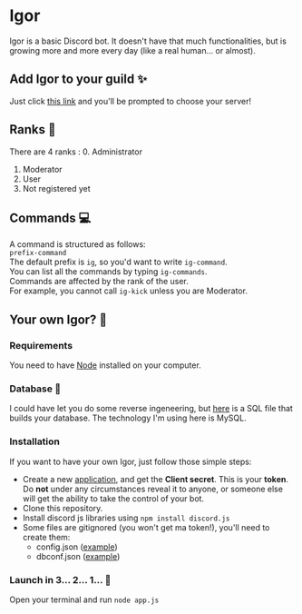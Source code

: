 # Igor

Igor is a basic Discord bot. It doesn't have that much functionalities, but is growing more and more every day (like a real human... or almost).

## Add Igor to your guild :sparkles:

Just click [this link](https://discordapp.com/oauth2/authorize?client_id=484450144679362590&scope=bot) and you'll be prompted to choose your server!

## Ranks :tophat:

There are 4 ranks :
0. Administrator
1. Moderator
2. User
3. Not registered yet

## Commands :computer:

A command is structured as follows:  
`prefix-command`  
The default prefix is `ig`, so you'd want to write `ig-command`.  
You can list all the commands by typing `ig-commands`.  
Commands are affected by the rank of the user.  
For example, you cannot call `ig-kick` unless you are Moderator.

## Your own Igor? :baby:

### Requirements

You need to have [Node](https://nodejs.org/en/download/) installed on your computer.

### Database :file_folder:

I could have let you do some reverse ingeneering, but [here](https://gist.github.com/ChriisX/37da7db70152004ce70a9d45d35675bd) is a SQL file that builds your database.
The technology I'm using here is MySQL.

### Installation

If you want to have your own Igor, just follow those simple steps:
- Create a new [application](https://discordapp.com/developers/applications/), and get the **Client secret**. This is your **token**. Do **not** under any circumstances reveal it to anyone, or someone else will get the ability to take the control of your bot.
- Clone this repository.
- Install discord js libraries using `npm install discord.js`
- Some files are gitignored (you won't get ma token!), you'll need to create them:
    - config.json ([example](https://gist.github.com/ChriisX/80fac711c553fa71cad3a3da737c04dd))
    - dbconf.json ([example](https://gist.github.com/ChriisX/5156594d43b4160ea705c031bea96b22))

### Launch in 3... 2... 1... :rocket:

Open your terminal and run `node app.js`
